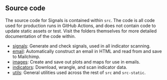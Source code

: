 ## Source code

The source code for Signals is contained within `src`. The code is all code used
for production runs in GitHub Actions, and does not contain code to update static
assets or test. Visit the folders themselves
for more detailed documentation of the code within.

- [signals](signals/README.md): Generate and check signals, used in all indicator scanning.
- [email](email/README.md): Automatically construct an email in HTML and read from
and save to Mailchimp.
- [images](images/README.md): Create and save out plots and maps for use in emails.
- [indicators](indicators/README.md): Download, wrangle, and scan indicator data. 
- [utils](utils/README.md): General utilities used across the rest of `src` and `src-static`.
